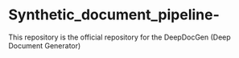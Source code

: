 # Synthetic_document_pipeline-
This repository is the official repository for the DeepDocGen (Deep Document Generator)
